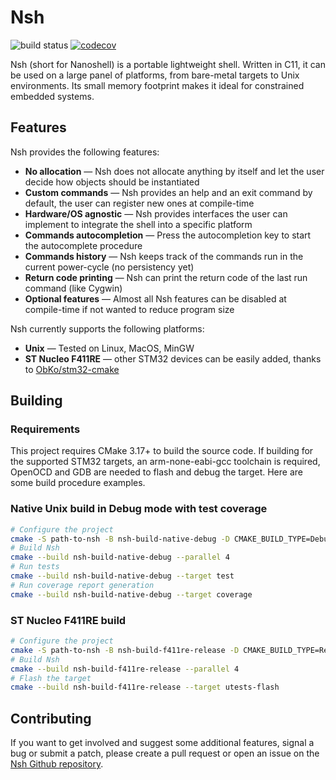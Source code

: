 # Nsh

![build status](https://github.com/juliencombattelli/nsh/workflows/Build%20&%20Tests/badge.svg)
[![codecov](https://codecov.io/gh/juliencombattelli/nsh/branch/main/graph/badge.svg?token=0L5KEeuCMn)](https://codecov.io/gh/juliencombattelli/nsh)

Nsh (short for Nanoshell) is a portable lightweight shell. Written in C11, it
can be used on a large panel of platforms, from bare-metal targets to Unix
environments. Its small memory footprint makes it ideal for constrained embedded
systems.

## Features

Nsh provides the following features:
- **No allocation** — Nsh does not allocate anything by itself and let the user decide how objects should be instantiated
- **Custom commands** — Nsh provides an help and an exit command by default, the user can register new ones at compile-time
- **Hardware/OS agnostic** — Nsh provides interfaces the user can implement to integrate the shell into a specific platform
- **Commands autocompletion** — Press the autocompletion key to start the autocomplete procedure
- **Commands history** — Nsh keeps track of the commands run in the current power-cycle (no persistency yet)
- **Return code printing** — Nsh can print the return code of the last run command (like Cygwin)
- **Optional features** — Almost all Nsh features can be disabled at compile-time if not wanted to reduce program size

Nsh currently supports the following platforms:
- **Unix** — Tested on Linux, MacOS, MinGW
- **ST Nucleo F411RE** — other STM32 devices can be easily added, thanks to [ObKo/stm32-cmake](https://github.com/ObKo/stm32-cmake)

## Building

### Requirements

This project requires CMake 3.17+ to build the source code.
If building for the supported STM32 targets, an arm-none-eabi-gcc toolchain is
required, OpenOCD and GDB are needed to flash and debug the target.
Here are some build procedure examples.

### Native Unix build in Debug mode with test coverage

```bash
# Configure the project
cmake -S path-to-nsh -B nsh-build-native-debug -D CMAKE_BUILD_TYPE=Debug -D ENABLE_COVERAGE=ON
# Build Nsh
cmake --build nsh-build-native-debug --parallel 4
# Run tests
cmake --build nsh-build-native-debug --target test
# Run coverage report generation
cmake --build nsh-build-native-debug --target coverage
```

### ST Nucleo F411RE build

```bash
# Configure the project
cmake -S path-to-nsh -B nsh-build-f411re-release -D CMAKE_BUILD_TYPE=Release -D CMAKE_TOOLCHAIN_FILE=cmake/Toolchains/Stm32Gcc.cmake -D NSH_PLATFORM_NAME=Stm32NucleoF411RE
# Build Nsh
cmake --build nsh-build-f411re-release --parallel 4
# Flash the target
cmake --build nsh-build-f411re-release --target utests-flash
```

## Contributing

If you want to get involved and suggest some additional features, signal a bug
or submit a patch, please create a pull request or open an issue on the
[Nsh Github repository](https://github.com/juliencombattelli/nsh).
